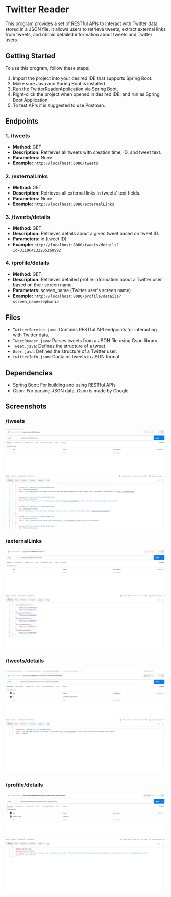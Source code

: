 # Twitter Reader

This program provides a set of RESTful APIs to interact with Twitter data stored in a JSON file. It allows users to retrieve tweets, extract external links from tweets, and obtain detailed information about tweets and Twitter users.

## Getting Started

To use this program, follow these steps:
1. Import the project into your desired IDE that supports Spring Boot.
2. Make sure Java and Spring Boot is installed.
3. Run the TwitterReaderApplication via Spring Boot.
  1. Right-click the project when opened in desired IDE, and run as Spring Boot Application.
4. To test APIs it is suggested to use Postman.

## Endpoints

### 1. /tweets
- **Method:** GET
- **Description:** Retrieves all tweets with creation time, ID, and tweet text.
- **Parameters:** None
- **Example:** ```http://localhost:8080/tweets```

### 2. /externalLinks
- **Method:** GET
- **Description:** Retrieves all external links in tweets' text fields.
- **Parameters:** None
- **Example:** ```http://localhost:8080/externalLinks```

### 3. /tweets/details
- **Method:** GET
- **Description:** Retrieves details about a given tweet based on tweet ID.
- **Parameters:** id (tweet ID)
- **Example:** ```http://localhost:8080/tweets/details?id=311964132205268992```

### 4. /profile/details
- **Method:** GET
- **Description:** Retrieves detailed profile information about a Twitter user based on their screen name.
- **Parameters:** screen_name (Twitter user's screen name)
- **Example:** ```http://localhost:8080/profile/details?screen_name=zephoria```

## Files
- `TwitterService.java`: Contains RESTful API endpoints for interacting with Twitter data.
- `TweetReader.java`: Parses tweets from a JSON file using Gson library.
- `Tweet.java`: Defines the structure of a tweet.
- `User.java`: Defines the structure of a Twitter user.
- `twitterInfo.json`: Contains tweets in JSON format.

## Dependencies
- Spring Boot: For building and using RESTful APIs
- Gson: For parsing JSON data, Gson is made by Google.

## Screenshots
### /tweets 
   ![](https://github.com/Untraditional/Tweet-Reader/blob/main/Screenshots/tweets%20api.png)

### /externalLinks
   ![](https://github.com/Untraditional/Tweet-Reader/blob/main/Screenshots/external%20links%20api.png)
  
### /tweets/details
  ![](https://github.com/Untraditional/Tweet-Reader/blob/main/Screenshots/tweet%20details%20api.png)

### /profile/details
   ![](https://github.com/Untraditional/Tweet-Reader/blob/main/Screenshots/profile%20details%20api.png)

